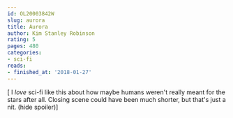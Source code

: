 ```yaml
---
id: OL20003842W
slug: aurora
title: Aurora
author: Kim Stanley Robinson
rating: 5
pages: 480
categories:
- sci-fi
reads:
- finished_at: '2018-01-27'
---
```

[
I _love_ sci-fi like this about how maybe humans weren't really meant for the stars after all. Closing scene could have been much shorter, but that's just a nit.
 <a class="jsHideSpoiler spoilerAction">(hide spoiler)</a>]

